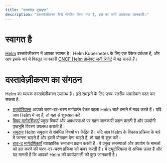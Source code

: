 ```yaml
---
title: "दस्तावेज़ मुखपृष्ठ"
description: "दस्तावेज़ीकरण कैसे संगठित किया गया है, इस पर सभी आवश्यक जानकारी।"
---
```


# स्वागत है  

[Helm](https://helm.sh/) दस्तावेज़ीकरण में आपका स्वागत है। Helm Kubernetes के लिए एक पैकेज प्रबंधक है, और आप इसके बारे में विस्तृत जानकारी [CNCF Helm प्रोजेक्ट जर्नी रिपोर्ट](https://www.cncf.io/cncf-helm-project-journey/) में पढ़ सकते हैं।  

# दस्तावेज़ीकरण का संगठन  

Helm का व्यापक दस्तावेज़ीकरण उपलब्ध है। इसे समझने के लिए उच्च-स्तरीय अवलोकन मदद कर सकता है:  

- [ट्यूटोरियल्स](chart_template_guide/getting_started/) आपको चरण-दर-चरण मार्गदर्शन देकर पहला Helm चार्ट बनाने में मदद करते हैं। यदि आप Helm में नए हैं, तो यहां से शुरुआत करें।  
- [विषय मार्गदर्शिकाएँ](topics) प्रमुख विषयों और अवधारणाओं पर गहन जानकारी प्रदान करती हैं और उपयोगी पृष्ठभूमि विवरण उपलब्ध कराती हैं।  
- [समुदाय](community) Helm समुदाय से संबंधित विषयों पर केंद्रित हैं। यदि आप Helm के विकास प्रक्रिया के बारे में जानना चाहते हैं और इसमें योगदान देना चाहते हैं, तो यहां से शुरू करें।  
- [हाउ-टू मार्गदर्शिकाएँ](howto) व्यावहारिक समाधान प्रदान करती हैं। वे प्रमुख समस्याओं और उपयोग के मामलों को हल करने की चरण-दर-चरण प्रक्रिया को कवर करती हैं। ये ट्यूटोरियल्स से अधिक उन्नत हैं और यह मानती हैं कि आपको Helm की कार्यप्रणाली की कुछ जानकारी है।